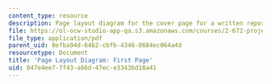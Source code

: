 ```yaml
---
content_type: resource
description: Page layout diagram for the cover page for a written report.
file: https://ol-ocw-studio-app-qa.s3.amazonaws.com/courses/2-672-project-laboratory-spring-2009/047e4ee77f43a66d47ece3343bd18a41_first.pdf
file_type: application/pdf
parent_uid: 0efba94d-64b2-cbfb-4346-0684ec064a4d
resourcetype: Document
title: 'Page Layout Diagram: First Page'
uid: 047e4ee7-7f43-a66d-47ec-e3343bd18a41
---
```

